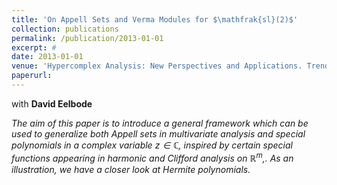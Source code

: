 ```yaml
---
title: 'On Appell Sets and Verma Modules for $\mathfrak{sl}(2)$'
collection: publications
permalink: /publication/2013-01-01
excerpt: # 
date: 2013-01-01
venue: 'Hypercomplex Analysis: New Perspectives and Applications. Trends in Mathematics'
paperurl: 
---
```

with **David Eelbode**

*The aim of this paper is to introduce a general framework which can be used to generalize both Appell sets in multivariate analysis and special polynomials in a complex variable $z\in\mathbb{C}$, inspired by certain special functions appearing in harmonic and Clifford analysis on $\mathbb{R}^{m}$,. As an illustration, we have a closer look at Hermite polynomials.*
